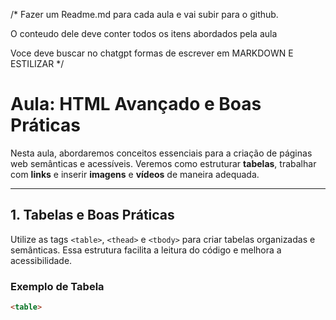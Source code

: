 /* Fazer um Readme.md para cada aula e vai subir para o github.

O conteudo dele deve conter todos os itens abordados pela aula

Voce deve buscar no chatgpt formas de escrever em MARKDOWN E ESTILIZAR */


# Aula: HTML Avançado e Boas Práticas

Nesta aula, abordaremos conceitos essenciais para a criação de páginas web semânticas e acessíveis. Veremos como estruturar **tabelas**, trabalhar com **links** e inserir **imagens** e **vídeos** de maneira adequada.

---

## 1. Tabelas e Boas Práticas

Utilize as tags `<table>`, `<thead>` e `<tbody>` para criar tabelas organizadas e semânticas. Essa estrutura facilita a leitura do código e melhora a acessibilidade.

### Exemplo de Tabela

```html
<table>
